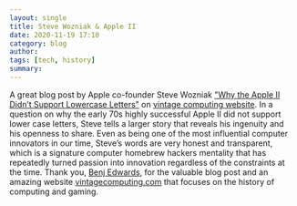```yaml
---
layout: single
title: Steve Wozniak & Apple II 
date: 2020-11-19 17:10
category: blog 
author: 
tags: [tech, history]
summary: 
---
```


A great blog post by Apple co-founder Steve Wozniak ["Why the Apple II Didn’t Support Lowercase Letters"](https://www.vintagecomputing.com/index.php/archives/2833/why-the-apple-ii-didnt-support-lowercase-letters) on [vintage computing website](https://www.vintagecomputing.com/). In a question on why the early 70s highly successful Apple II did not support lower case letters, Steve tells a larger story that reveals his ingenuity and his openness to share. Even as being one of the most influential computer innovators in our time, Steve’s words are very honest and transparent, which is a signature computer homebrew hackers mentality that has repeatedly turned passion into innovation regardless of the constraints at the time. Thank you, [Benj Edwards](https://www.benjedwards.com/), for the valuable blog post and an amazing website [vintagecomputing.com](https://www.vintagecomputing.com) that focuses on the history of computing and gaming.